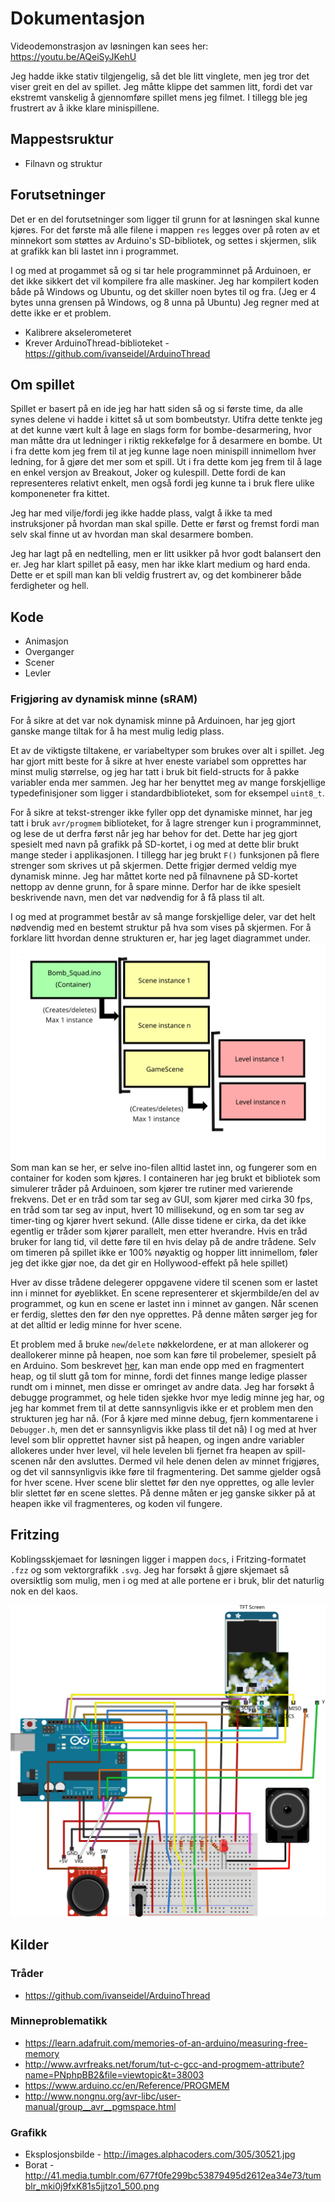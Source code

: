 # Dokumentasjon
Videodemonstrasjon av løsningen kan sees her: https://youtu.be/AQeiSyJKehU

Jeg hadde ikke stativ tilgjengelig, så det ble litt vinglete, men jeg tror det viser greit en del av spillet. Jeg måtte klippe det sammen litt, fordi det var ekstremt vanskelig å gjennomføre spillet mens jeg filmet. I tillegg ble jeg frustrert av å ikke klare minispillene.

## Mappestsruktur
- Filnavn og struktur

## Forutsetninger
Det er en del forutsetninger som ligger til grunn for at løsningen skal kunne kjøres. For det første må alle filene i mappen `res` legges over på roten av et minnekort som støttes av Arduino's SD-bibliotek, og settes i skjermen, slik at grafikk kan bli lastet inn i programmet.

I og med at progammet så og si tar hele programminnet på Arduinoen, er det ikke sikkert det vil kompilere fra alle maskiner. Jeg har kompilert koden både på Windows og Ubuntu, og det skiller noen bytes til og fra. (Jeg er 4 bytes unna grensen på Windows, og 8 unna på Ubuntu) Jeg regner med at dette ikke er et problem.

- Kalibrere akselerometeret
- Krever ArduinoThread-biblioteket - https://github.com/ivanseidel/ArduinoThread

## Om spillet
Spillet er basert på en ide jeg har hatt siden så og si første time, da alle synes delene vi hadde i kittet så ut som bombeutstyr. Utifra dette tenkte jeg at det kunne vært kult å lage en slags form for bombe-desarmering, hvor man måtte dra ut ledninger i riktig rekkefølge for å desarmere en bombe. Ut i fra dette kom jeg frem til at jeg kunne lage noen minispill innimellom hver ledning, for å gjøre det mer som et spill. Ut i fra dette kom jeg frem til å lage en enkel versjon av Breakout, Joker og kulespill. Dette fordi de kan representeres relativt enkelt, men også fordi jeg kunne ta i bruk flere ulike komponeneter fra kittet.

Jeg har med vilje/fordi jeg ikke hadde plass, valgt å ikke ta med instruksjoner på hvordan man skal spille. Dette er først og fremst fordi man selv skal finne ut av hvordan man skal desarmere bomben.

Jeg har lagt på en nedtelling, men er litt usikker på hvor godt balansert den er. Jeg har klart spillet på easy, men har ikke klart medium og hard enda. Dette er et spill man kan bli veldig frustrert av, og det kombinerer både ferdigheter og hell.

## Kode
- Animasjon
- Overganger
- Scener
- Levler

### Frigjøring av dynamisk minne (sRAM)
For å sikre at det var nok dynamisk minne på Arduinoen, har jeg gjort ganske mange tiltak for å ha mest mulig ledig plass.

Et av de viktigste tiltakene, er variabeltyper som brukes over alt i spillet. Jeg har gjort mitt beste for å sikre at hver eneste variabel som opprettes har minst mulig størrelse, og jeg har tatt i bruk bit field-structs for å pakke variabler enda mer sammen. Jeg har her benyttet meg av mange forskjellige typedefinisjoner som ligger i standardbiblioteket, som for eksempel `uint8_t`.

For å sikre at tekst-strenger ikke fyller opp det dynamiske minnet, har jeg tatt i bruk `avr/progmem` biblioteket, for å lagre strenger kun i programminnet, og lese de ut derfra først når jeg har behov for det. Dette har jeg gjort spesielt med navn på grafikk på SD-kortet, i og med at dette blir brukt mange steder i applikasjonen. I tillegg har jeg brukt `F()` funksjonen på flere strenger som skrives ut på skjermen. Dette frigjør dermed veldig mye dynamisk minne. Jeg har måttet korte ned på filnavnene på SD-kortet nettopp av denne grunn, for å spare minne. Derfor har de ikke spesielt beskrivende navn, men det var nødvendig for å få plass til alt.

I og med at programmet består av så mange forskjellige deler, var det helt nødvendig med en bestemt struktur på hva som vises på skjermen. For å forklare litt hvordan denne strukturen er, har jeg laget diagrammet under.
![Programflyt](./docs/flow.svg)
Som man kan se her, er selve ino-filen alltid lastet inn, og fungerer som en container for koden som kjøres. I containeren har jeg brukt et bibliotek som simulerer tråder på Arduinoen, som kjører tre rutiner med varierende frekvens. Det er en tråd som tar seg av GUI, som kjører med cirka 30 fps, en tråd som tar seg av input, hvert 10 millisekund, og en som tar seg av timer-ting og kjører hvert sekund. (Alle disse tidene er cirka, da det ikke egentlig er tråder som kjører parallelt, men etter hverandre. Hvis en tråd bruker for lang tid, vil dette føre til en hvis delay på de andre trådene. Selv om timeren på spillet ikke er 100% nøyaktig og hopper litt innimellom, føler jeg det ikke gjør noe, da det gir en Hollywood-effekt på hele spillet)

Hver av disse trådene delegerer oppgavene videre til scenen som er lastet inn i minnet for øyeblikket. En scene representerer et skjermbilde/en del av programmet, og kun en scene er lastet inn i minnet av gangen. Når scenen er ferdig, slettes den før den nye opprettes. På denne måten sørger jeg for at det alltid er ledig minne for hver scene.

Et problem med å bruke `new`/`delete` nøkkelordene, er at man allokerer og deallokerer minne på heapen, noe som kan føre til probelemer, spesielt på en Arduino. Som beskrevet [her](https://learn.adafruit.com/memories-of-an-arduino?view=all#solving-memory-problems), kan man ende opp med en fragmentert heap, og til slutt gå tom for minne, fordi det finnes mange ledige plasser rundt om i minnet, men disse er omringet av andre data. Jeg har forsøkt å debugge programmet, og hele tiden sjekke hvor mye ledig minne jeg har, og jeg har kommet frem til at dette sannsynligvis ikke er et problem men den strukturen jeg har nå. (For å kjøre med minne debug, fjern kommentarene i `Debugger.h`, men det er sannsynligvis ikke plass til det nå) I og med at hver level som blir opprettet havner sist på heapen, og ingen andre variabler allokeres under hver level, vil hele levelen bli fjernet fra heapen av spill-scenen når den avsluttes. Dermed vil hele denen delen av minnet frigjøres, og det vil sannsynligvis ikke føre til fragmentering. Det samme gjelder også for hver scene. Hver scene blir slettet før den nye opprettes, og alle levler blir slettet før en scene slettes. På denne måten er jeg ganske sikker på at heapen ikke vil fragmenteres, og koden vil fungere.

## Fritzing
Koblingsskjemaet for løsningen ligger i mappen `docs`, i Fritzing-formatet `.fzz` og som vektorgrafikk `.svg`. Jeg har forsøkt å gjøre skjemaet så oversiktlig som mulig, men i og med at alle portene er i bruk, blir det naturlig nok en del kaos.

![Fritzing skjema](./docs/schematic.svg)

## Kilder
### Tråder
- https://github.com/ivanseidel/ArduinoThread

### Minneproblematikk
- https://learn.adafruit.com/memories-of-an-arduino/measuring-free-memory
- http://www.avrfreaks.net/forum/tut-c-gcc-and-progmem-attribute?name=PNphpBB2&file=viewtopic&t=38003
- https://www.arduino.cc/en/Reference/PROGMEM
- http://www.nongnu.org/avr-libc/user-manual/group__avr__pgmspace.html

### Grafikk
- Eksplosjonsbilde - http://images.alphacoders.com/305/30521.jpg
- Borat - http://41.media.tumblr.com/677f0fe299bc53879495d2612ea34e73/tumblr_mki0j9fxK81s5jjtzo1_500.png
